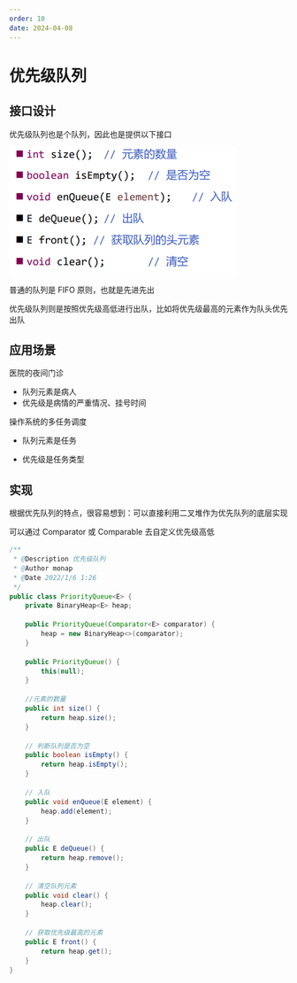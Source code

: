 ```yaml
---
order: 10
date: 2024-04-08
---
```

# 优先级队列

## 接口设计

优先级队列也是个队列，因此也是提供以下接口

![](./images/20220106012112.png)

普通的队列是 FIFO 原则，也就是先进先出

优先级队列则是按照优先级高低进行出队，比如将优先级最高的元素作为队头优先出队

## 应用场景

医院的夜间门诊

- 队列元素是病人
- 优先级是病情的严重情况、挂号时间

操作系统的多任务调度

- 队列元素是任务

- 优先级是任务类型

## 实现

根据优先队列的特点，很容易想到：可以直接利用二叉堆作为优先队列的底层实现

可以通过 Comparator 或 Comparable 去自定义优先级高低

```java
/**
 * @Description 优先级队列
 * @Author monap
 * @Date 2022/1/6 1:26
 */
public class PriorityQueue<E> {
    private BinaryHeap<E> heap;

    public PriorityQueue(Comparator<E> comparator) {
        heap = new BinaryHeap<>(comparator);
    }

    public PriorityQueue() {
        this(null);
    }

    //元素的数量
    public int size() {
        return heap.size();
    }

    // 判断队列是否为空
    public boolean isEmpty() {
        return heap.isEmpty();
    }

    // 入队
    public void enQueue(E element) {
        heap.add(element);
    }

    // 出队
    public E deQueue() {
        return heap.remove();
    }

    // 清空队列元素
    public void clear() {
        heap.clear();
    }

    // 获取优先级最高的元素
    public E front() {
        return heap.get();
    }
}
```
